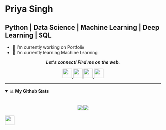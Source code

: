 # Priya Singh
## Python | Data Science | Machine Learning | Deep Learning | SQL

- 🔭 I’m currently working on  Portfolio
- 🌱 I’m currently learning Machine Learning
<!--- 👯 I’m looking to collaborate on ...
- 🤔 I’m looking for help with ...
- 💬 Ask me about ...
- 📫 How to reach me: ...
- 😄 Pronouns: ...
- ⚡ Fun fact: ...
-->
<p align="center">
  <b><i>Let's connect! Find me on the web.</i></b>
<p align="center"> 
  <a href="https://www.linkedin.com/in/priyasingh2411/"> 
    <img height="30" src="https://img.shields.io/badge/linkedin-blue.svg?&style=for-the-badge&logo=linkedin&logoColor=white" />
   </a>
  <a href="https://medium.com/@priya2411.singh">
    <img height="30" src="https://img.shields.io/badge/-Medium-000000.svg?&style=for-the-badge&logo=Medium&logoColor=white" />
  </a>
  <a href="https://www.kaggle.com/priyasingh7655">
    <img height="30"  src="https://upload.wikimedia.org/wikipedia/commons/7/7c/Kaggle_logo.png" />
  </a>
  <a href="https://priya-singh2411.hashnode.dev/">
    <img height="30" src="https://img.shields.io/badge/Hashnode-%230077B5.svg?&style=for-the-badge&logo=Hashnode&logoColor=white" />
  </a>
<br />
<hr />
</p>
<details open>
 <summary>📊<b> My Github Stats </b></summary>
<br>
<p align = "center">
  <img src = "https://github-readme-stats.vercel.app/api?username=priya-singh2411&show_icons=true&theme=tokyonight&line_height=27">
  <img src = "https://github-readme-stats.vercel.app/api/top-langs/?username=priya-singh2411&hide=css,java,html&theme=tokyonight">
</p>
</details>
 <img height="30" src="https://profile-counter.glitch.me/{priya-singh2411}/count.svg" />




